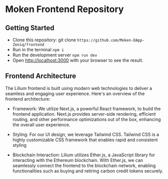 # Moken Frontend Repository

## Getting Started

- Clone this repository: git clone `https://github.com/Moken-DApp-Zeniq/frontend`
- Run in the terminal `npm i`
- Run the development server `npm run dev`
- Open [http://localhost:3000](http://localhost:3000) with your browser to see the result.

## Frontend Architecture

The Lilium frontend is built using modern web technologies to deliver a seamless and engaging user experience. Here's an overview of the frontend architecture:

- Framework: We utilize Next.js, a powerful React framework, to build the frontend application. Next.js provides server-side rendering, efficient routing, and other performance optimizations out of the box, enhancing the overall user experience.

- Styling: For our UI design, we leverage Tailwind CSS. Tailwind CSS is a highly customizable CSS framework that enables rapid and consistent styling

- Blockchain Interaction: Lilium utilizes Ether.js, a JavaScript library for interacting with the Ethereum blockchain. With Ether.js, we can seamlessly connect the frontend to the blockchain network, enabling functionalities such as buying and retiring carbon credit tokens securely.
